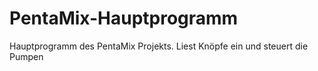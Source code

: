 # PentaMix-Hauptprogramm
Hauptprogramm des PentaMix Projekts. Liest Knöpfe ein und steuert die Pumpen
